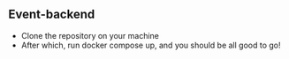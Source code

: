 ## Event-backend
* Clone the repository on your machine
* After which, run docker compose up, and you should be all good to go!
